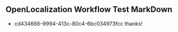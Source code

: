 ## OpenLocalization Workflow Test MarkDown

* cd434666-9994-413c-80c4-6bc034973fcc 
thanks!



<!--HONumber=Jan16_HO4-->
